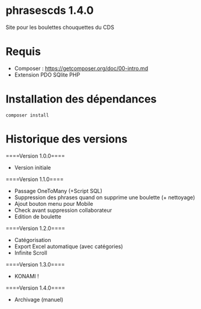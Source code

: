 # phrasescds 1.4.0
Site pour les boulettes chouquettes du CDS

# Requis
- Composer : https://getcomposer.org/doc/00-intro.md
- Extension PDO SQlite PHP

# Installation  des dépendances
```
composer install
```

# Historique des versions

====Version 1.0.0====
- Version initiale


====Version 1.1.0====
- Passage OneToMany (+Script SQL)
- Suppression des phrases quand on supprime une boulette (+ nettoyage)
- Ajout bouton menu pour Mobile
- Check avant suppression collaborateur
- Edition de boulette

====Version 1.2.0====
- Catégorisation
- Export Excel automatique (avec catégories)
- Infinite Scroll

====Version 1.3.0====
- KONAMI !

====Version 1.4.0====
- Archivage (manuel)
